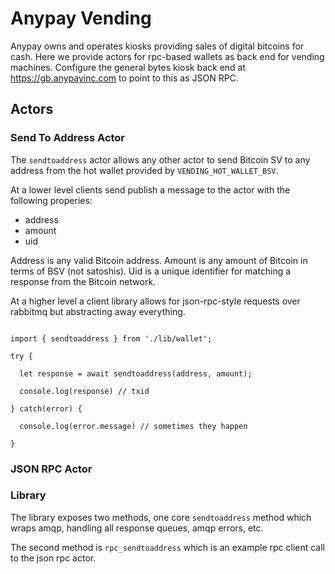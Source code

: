 # Anypay Vending

Anypay owns and operates kiosks providing sales of digital bitcoins for cash.
Here we provide actors for rpc-based wallets as back end for vending machines.
Configure the general bytes kiosk back end at https://gb.anypayinc.com to point
to this as JSON RPC.

## Actors

### Send To Address Actor

The `sendtoaddress` actor allows any other actor to send Bitcoin SV to any
address from the hot wallet provided by `VENDING_HOT_WALLET_BSV`.

At a lower level clients send publish a message to the actor with the following
properies:

- address
- amount
- uid

Address is any valid Bitcoin address.
Amount is any amount of Bitcoin in terms of BSV (not satoshis).
Uid is a unique identifier for matching a response from the Bitcoin network.

At a higher level a client library allows for json-rpc-style requests over
rabbitmq but abstracting away everything.

```

import { sendtoaddress } from './lib/wallet';

try {

  let response = await sendtoaddress(address, amount);

  console.log(response) // txid

} catch(error) {

  console.log(error.message) // sometimes they happen

}

```

### JSON RPC Actor

### Library

The library exposes two methods, one core `sendtoaddress` method which wraps
amqp, handling all response queues, amqp errors, etc.

The second method is `rpc_sendtoaddress` which is an example rpc client call
to the json rpc actor.

